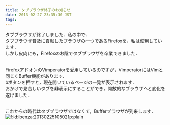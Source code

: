 ```yaml
---
title: タブブラウザ終了のお知らせ
date: 2013-02-27 23:35:30 JST
tags: 
---
```


タブブラウザが終了しました．私の中で．<br />タブブラウザ普及に貢献したブラウザの一つであるFirefoxを，私は使用しています．<br />
しかし皮肉にも，Firefoxのお陰でタブブラウザを卒業できました．

<br />FirefoxアドオンのVimperatorを愛用しているのですが，VimperatorにはVimと同じくBuffer機能があります．<br />
bボタンを押すと，現在開いているページの一覧が表示されます．<br />
おかげで見苦しいタブを非表示にすることができ，開放的なブラウザへと変化を遂げました．

<br />これからの時代はタブブラウザではなくて，Bufferブラウザが到来します．<br /><span itemscope itemtype="http://schema.org/Photograph"><img src="http://cdn-ak.f.st-hatena.com/images/fotolife/i/ibenza/20130225/20130225105021.png" alt="f:id:ibenza:20130225105021p:plain" title="f:id:ibenza:20130225105021p:plain" class="hatena-fotolife" itemprop="image"></span>

